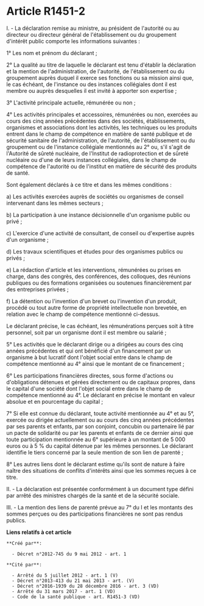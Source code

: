 # Article R1451-2

I. - La déclaration remise au ministre, au président de l'autorité ou au directeur ou directeur général de l'établissement ou
du groupement d'intérêt public comporte les informations suivantes : 

1° Les nom et prénom du déclarant ; 

2° La qualité au titre de laquelle le déclarant est tenu d'établir la déclaration et la mention de l'administration, de
l'autorité, de l'établissement ou du groupement auprès duquel il exerce ses fonctions ou sa mission ainsi que, le cas
échéant, de l'instance ou des instances collégiales dont il est membre ou auprès desquelles il est invité à apporter son
expertise ; 

3° L'activité principale actuelle, rémunérée ou non ; 

4° Les activités principales et accessoires, rémunérées ou non, exercées au cours des cinq années précédentes dans des
sociétés, établissements, organismes et associations dont les activités, les techniques ou les produits entrent dans le champ
de compétence en matière de santé publique et de sécurité sanitaire de l'administration, de l'autorité, de l'établissement ou
du groupement ou de l'instance collégiale mentionnés au 2° ou, s'il s'agit de l'Autorité de sûreté nucléaire, de l'Institut
de radioprotection et de sûreté nucléaire ou d'une de leurs instances collégiales, dans le champ de compétence de l'autorité
ou de l'institut en matière de sécurité des produits de santé. 

Sont également déclarés à ce titre et dans les mêmes conditions : 

a) Les activités exercées auprès de sociétés ou organismes de conseil intervenant dans les mêmes secteurs ; 

b) La participation à une instance décisionnelle d'un organisme public ou privé ; 

c) L'exercice d'une activité de consultant, de conseil ou d'expertise auprès d'un organisme ; 

d) Les travaux scientifiques et études pour des organismes publics ou privés ; 

e) La rédaction d'article et les interventions, rémunérées ou prises en charge, dans des congrès, des conférences, des
colloques, des réunions publiques ou des formations organisées ou soutenues financièrement par des entreprises privées ; 

f) La détention ou l'invention d'un brevet ou l'invention d'un produit, procédé ou tout autre forme de propriété
intellectuelle non brevetée, en relation avec le champ de compétence mentionné ci-dessus. 

Le déclarant précise, le cas échéant, les rémunérations perçues soit à titre personnel, soit par un organisme dont il est
membre ou salarié ; 

5° Les activités que le déclarant dirige ou a dirigées au cours des cinq années précédentes et qui ont bénéficié d'un
financement par un organisme à but lucratif dont l'objet social entre dans le champ de compétence mentionné au 4° ainsi que
le montant de ce financement ; 

6° Les participations financières directes, sous forme d'actions ou d'obligations détenues et gérées directement ou de
capitaux propres, dans le capital d'une société dont l'objet social entre dans le champ de compétence mentionné au 4°. Le
déclarant en précise le montant en valeur absolue et en pourcentage du capital ; 

7° Si elle est connue du déclarant, toute activité mentionnée au 4° et au 5°, exercée ou dirigée actuellement ou au cours des
cinq années précédentes par ses parents et enfants, par son conjoint, concubin ou partenaire lié par un pacte de solidarité
ou par les parents et enfants de ce dernier ainsi que toute participation mentionnée au 6° supérieure à un montant de 5 000
euros ou à 5 % du capital détenue par les mêmes personnes. Le déclarant identifie le tiers concerné par la seule mention de
son lien de parenté ; 

8° Les autres liens dont le déclarant estime qu'ils sont de nature à faire naître des situations de conflits d'intérêts ainsi
que les sommes reçues à ce titre. 

II. - La déclaration est présentée conformément à un document type défini par arrêté des ministres chargés de la santé et de
la sécurité sociale. 

III. - La mention des liens de parenté prévue au 7° du I et les montants des sommes perçues ou des participations financières
ne sont pas rendus publics.

**Liens relatifs à cet article**

	**Créé par**:

	  - Décret n°2012-745 du 9 mai 2012 - art. 1

	**Cité par**:

	  - Arrêté du 5 juillet 2012 - art. 1 (V)
	  - Décret n°2013-413 du 21 mai 2013 - art. (V)
	  - Décret n°2016-1939 du 28 décembre 2016 - art. 3 (VD)
	  - Arrêté du 31 mars 2017 - art. 1 (VD)
	  - Code de la santé publique - art. R1451-3 (VD)
